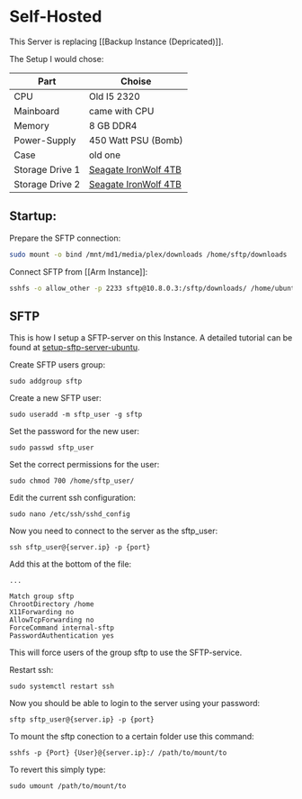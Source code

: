 # Self-Hosted

This Server is replacing [[Backup Instance (Depricated)]].

The Setup I would chose:

| Part | Choise |
|------|--------|
| CPU | Old I5 2320 |
| Mainboard | came with CPU |
| Memory | 8 GB DDR4 |
| Power-Supply | 450 Watt PSU (Bomb) |
| Case | old one |
| Storage Drive 1 | [Seagate IronWolf 4TB](https://geizhals.de/seagate-ironwolf-nas-hdd-rescue-4tb-st4000vn006-a2674664.html?hloc=at&hloc=de) |
| Storage Drive 2 | [Seagate IronWolf 4TB](https://geizhals.de/seagate-ironwolf-nas-hdd-rescue-4tb-st4000vn006-a2674664.html?hloc=at&hloc=de) |

## Startup:

Prepare the SFTP connection:

```sh
sudo mount -o bind /mnt/md1/media/plex/downloads /home/sftp/downloads
```

Connect SFTP from [[Arm Instance]]:

```sh
sshfs -o allow_other -p 2233 sftp@10.8.0.3:/sftp/downloads/ /home/ubuntu/sftp/downloads/
```

## SFTP

This is how I setup a SFTP-server on this Instance. A detailed tutorial can be found at [setup-sftp-server-ubuntu](https://linuxhint.com/setup-sftp-server-ubuntu/).

Create SFTP users group:

```
sudo addgroup sftp
```

Create a new SFTP user:

```
sudo useradd -m sftp_user -g sftp
```

Set the password for the new user:

```
sudo passwd sftp_user
```

Set the correct permissions for the user:

```
sudo chmod 700 /home/sftp_user/
```

Edit the current ssh configuration:

```
sudo nano /etc/ssh/sshd_config
```

Now you need to connect to the server as the sftp_user:

```
ssh sftp_user@{server.ip} -p {port}
```

Add this at the bottom of the file:

```
...

Match group sftp
ChrootDirectory /home
X11Forwarding no
AllowTcpForwarding no
ForceCommand internal-sftp
PasswordAuthentication yes
```

This will force users of the group sftp to use the SFTP-service.

Restart ssh:

```
sudo systemctl restart ssh
```

Now you should be able to login to the server using your password:

```
sftp sftp_user@{server.ip} -p {port}
```

To mount the sftp conection to a certain folder use this command:

```
sshfs -p {Port} {User}@{server.ip}:/ /path/to/mount/to
```

To revert this simply type:

```
sudo umount /path/to/mount/to
```